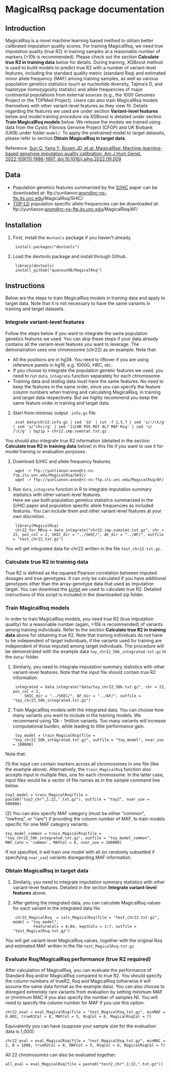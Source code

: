 # MagicalRsq package documentation

## Introduction

MagicalRsq is a novel machine learning based method to obtain better calibrated imputation quality scores. 
For training MagicalRsq, we need true imputation quality (true R2) in training samples at a reasonable number of markers (>10k is recommended). 
Please check out the section **Calculate true R2 in training data** below for details. 
During training, XGBoost method is used to build models to predict true R2 with a number of variant-level features, 
including the standard quality metric (standard Rsq) and estimated minor allele frequency (MAF) among training samples, 
as well as various population genetics statistics (such as nucleotide diversity, Tajima’s D, and haplotype homozygosity statistic) 
and allele frequencies of major continental populations from external sources (e.g., the 1000 Genomes Project or the TOPMed Project). 
Users can also train MagicalRsq models themselves with other variant-level features as they view fit. 
Details regarding the features we used are under section **Variant-level features** below and 
model training procedure via XGBoost is detailed under section **Train MagicalRsq models** below.
We release the models we trained using data from the Cystic Fibrosis Genome Project (CFGP) and UK Biobank (UKB) under folder `model/`. 
To apply the pretrained model to target datasets, please refer to section **Obtain MagicalRsq in target data**. 

Reference: [Sun Q, Yang Y, Rosen JD, et al. MagicalRsq: Machine-learning-based genotype imputation quality calibration. Am J Hum Genet. 2022;109(11):1986-1997. doi:10.1016/j.ajhg.2022.09.009](<https://www.cell.com/ajhg/fulltext/S0002-9297(22)00412-8>)
 
## Data

* Population genetics features summarized by the [S/HIC](https://journals.plos.org/plosgenetics/article?id=10.1371/journal.pgen.1005928) paper can be downloaded at: ftp://yunlianon:anon@rc-ns-ftp.its.unc.edu/MagicalRsq/SHIC/
* [TOP-LD](<https://www.cell.com/ajhg/fulltext/S0002-9297(22)00154-9>) population specific allele frequencies can be downloaded at: ftp://yunlianon:anon@rc-ns-ftp.its.unc.edu/MagicalRsq/AF/
 
## Installation

1. First, install the `devtools` package if you haven't already. 

		install.packages("devtools")

2. Load the devtools package and install through Github.

		library(devtools)
		install_github("quansun98/MagicalRsq")


## Instructions

Below are the steps to train MagicalRsq models in training data and apply to target data. Note that it is not necessary to have the same variants in training and target datasets.

### Integrate variant-level features

Follow the steps below if you want to integrate the same population genetics features we used. 
You can skip these steps if your data already contains all the variant-level features you want to leverage.
The demonstration uses one chromosome (chr22) as an example. Note that:

* All the positions are in hg38. You need to liftover if you are using reference panels in hg19, e.g. 1000G, HRC, etc..
* If you choose to integrate the population genetic features we used, you need to run `data_integrate` function separately for each chromosome.
* Training data and testing data must have the same features. No need to keep the features in the same order, since you can specify the feature column numbers when training and calculating MagicalRsq, in training and target data respectively. But we highly recommend you keep the same feature order in training and target data.


1. Start from minimac output `.info.gz` file:

		zcat data/chr22.info.gz | sed '1d' | cut -f 1,5,7 | sed 's/:/\t/g' | sed 's/^chr//g' | sed '1iCHR POS REF ALT MAF Rsq' | sed 's/ /\t/g' | bgzip > chr22.imp.sumstat.txt.gz

You should also integrate true R2 information (detailed in the section **Calculate true R2 in training data** below) in this file if you want to use it for model training or evaluation purposes.

2. Download S/HIC and allele frequency features.

		wget -r ftp://yunlianon:anon@rc-ns-ftp.its.unc.edu/MagicalRsq/SHIC/
		wget -r ftp://yunlianon:anon@rc-ns-ftp.its.unc.edu/MagicalRsq/AF/

3. Run `data_integrate` function in R to integrate imputation summary statistics with other variant-level features.  
Here we use both population genetics statistics summarized in the S/HIC paper and population specific allele frequencies as included features.
You can include them and other variant-level features at your own discretion.

		library(MagicalRsq)
		chr22_for_MRsq = data_integrate("chr22.imp.sumstat.txt.gz", chr = 22, pos_col = 2, SHIC_dir = "../SHIC/", AF_dir = "../AF/", outfile = "test_chr22.txt.gz")

You will get integrated data for chr22 written in the file `test_chr22.txt.gz`.

### Calculate true R2 in training data

True R2 is defined as the squared Pearson correlation between imputed dosages and true genotypes. 
It can only be calculated if you have additional genotypes other than the array-genotype data that used as imputation target.
You can download the [script](https://yunliweb.its.unc.edu/software/doseR2_VCF.tar.gz) we used to calculate true R2.
Detailed instructions of this script is included in the downloaded zip folder.


### Train MagicalRsq models

In order to train MagicalRsq models, you need true R2 (true imputation quality) for a reasonable number (again, >10k is recommended) of variants among training individuals. 
Refer to the section **Calculate true R2 in training data** above for obtaining true R2.
Note that training individuals do not have to be independent of target individuals, if the variants used for training are independent of those imputed among target individuals.
The procedure will be demonstrated with the example data `toy_chr22_50k_integrated.txt.gz` in the `data/` folder.


1. Similarly, you need to integrate imputation summary statistics with other variant-level features.
Note that the input file should contain true R2 information.

		integrated = data_integrate("data/toy_chr22_50k.txt.gz", chr = 22, pos_col = 2, 
			SHIC_dir = "../SHIC/", AF_dir = "../AF/", outfile = "toy_chr22_50k_integrated.txt.gz") 

2. Train MagicalRsq models with the integrated data. 
You can choose how many variants you want to include in the training models. We recommend using 10k - 1million variants. 
Too many variants will increase computational burden, while leading to little performance gain.

		toy_model = train_MagicalRsq(file = "toy_chr22_50k_integrated.txt.gz", outfile = "toy_model", nvar_use = 100000) 

Note that:

(1) the input can contain markers across all chromosomes in *one* file (like the example above).
Alternatively, the `train_MagicalRsq` function also accepts input in multiple files, one for each chromosome.
In the latter case, input files would be a vector of file names as in the sample command line below.

	toy2_model = train_MagicalRsq(file = paste0("toy2_chr",1:22,".txt.gz"), outfile = "toy2", nvar_use = 500000)

(2) You can also specify MAF category (must be either "common", "lowfreq", or "rare") if providing the column number of MAF, to train models specific for one MAF category variants.

	toy_model_common = train_MagicalRsq(file = "toy_chr22_50k_integrated.txt.gz", outfile = "toy_model_common", MAF_cate = 'common', MAFCol = 6, nvar_use = 100000)
 
If not specified, it will train one model with all (or randomly subsetted if specifying `nvar_use`) variants disregarding MAF information.


### Obtain MagicalRsq in target data

1. Similarly, you need to integrate imputation summary statistics with other variant-level features.
Detailed in the section **Integrate variant-level features** above.

2. After getting the integrated data, you can calculate MagicalRsq values for each variant in the integrated data file

        chr22_MagicalRsq  = calc_MagicalRsq(file = "test_chr22.txt.gz", model = "toy_model",
                FeatureCols = 6:84, keptCols = 1:7, outfile = "test_MagicalRsq.txt.gz")

You will get variant-level MagicalRsq values, together with the original Rsq and estimated MAF written in the file `test_MagicalRsq.txt.gz`


### Evaluate Rsq/MagicalRsq performance (true R2 required)

After calculation of MagicalRsq, you can evaluate the performance of Standard Rsq and/or MagicalRsq compared to true R2.
You should specify the column numbers of trueR2, Rsq and MagicalRsq (otherwise it will assume the same data format as the example data).
You can also choose to disregard extremely rare variants from evaluation by setting minimum MAF or (minimum MAC if you also specify the number of samples N).
You will need to specify the column number for MAF if you use this option.

	chr22_eval = eval_MagicalRsq(file = "test_MagicalRsq.txt.gz", minMAF = 0.001, trueR2Col = 8, MAFCol = 5, RsqCol = 6, MagicalRsqCol = 7)

Equivalently you can have (suppose your sample size for the evaluation data is 1,000):

	chr22_eval = eval_MagicalRsq(file = "test_MagicalRsq.txt.gz", minMAC = 2, N = 1000, trueR2Col = 8, MAFCol = 5, RsqCol = 6, MagicalRsqCol = 7)

All 22 chromosomes can also be evaluated together:

	all_eval = eval_MagicalRsq(file = paste0("test2_chr",1:22,".txt.gz"))



